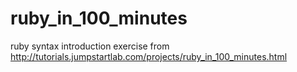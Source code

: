 # ruby_in_100_minutes

ruby syntax introduction exercise from http://tutorials.jumpstartlab.com/projects/ruby_in_100_minutes.html
